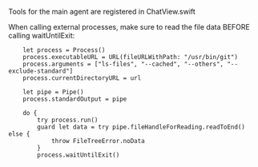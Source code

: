 Tools for the main agent are registered in ChatView.swift

When calling external processes, make sure to read the file data BEFORE calling waitUntilExit:

        let process = Process()
        process.executableURL = URL(fileURLWithPath: "/usr/bin/git")
        process.arguments = ["ls-files", "--cached", "--others", "--exclude-standard"]
        process.currentDirectoryURL = url
        
        let pipe = Pipe()
        process.standardOutput = pipe

        do {
            try process.run()
            guard let data = try pipe.fileHandleForReading.readToEnd() else {
                throw FileTreeError.noData
            }
            process.waitUntilExit()
